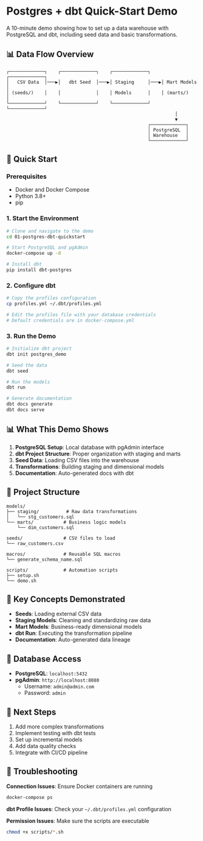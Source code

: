 # Postgres + dbt Quick-Start Demo

A 10-minute demo showing how to set up a data warehouse with PostgreSQL and dbt, including seed data and basic transformations.

## 📊 Data Flow Overview

```
┌─────────────┐    ┌─────────────┐    ┌─────────────┐    ┌─────────────┐
│   CSV Data  │───▶│   dbt Seed  │───▶│ Staging     │───▶│ Mart Models │
│ (seeds/)    │    │             │    │ Models      │    │ (marts/)    │
└─────────────┘    └─────────────┘    └─────────────┘    └─────────────┘
                                                              │
                                                              ▼
                                                    ┌─────────────┐
                                                    │ PostgreSQL  │
                                                    │ Warehouse   │
                                                    └─────────────┘
```

## 🚀 Quick Start

### Prerequisites
- Docker and Docker Compose
- Python 3.8+
- pip

### 1. Start the Environment
```bash
# Clone and navigate to the demo
cd 01-postgres-dbt-quickstart

# Start PostgreSQL and pgAdmin
docker-compose up -d

# Install dbt
pip install dbt-postgres
```

### 2. Configure dbt
```bash
# Copy the profiles configuration
cp profiles.yml ~/.dbt/profiles.yml

# Edit the profiles file with your database credentials
# Default credentials are in docker-compose.yml
```

### 3. Run the Demo
```bash
# Initialize dbt project
dbt init postgres_demo

# Seed the data
dbt seed

# Run the models
dbt run

# Generate documentation
dbt docs generate
dbt docs serve
```

## 📊 What This Demo Shows

1. **PostgreSQL Setup**: Local database with pgAdmin interface
2. **dbt Project Structure**: Proper organization with staging and marts
3. **Seed Data**: Loading CSV files into the warehouse
4. **Transformations**: Building staging and dimensional models
5. **Documentation**: Auto-generated docs with dbt

## 📁 Project Structure

```
models/
├── staging/          # Raw data transformations
│   └── stg_customers.sql
└── marts/           # Business logic models
    └── dim_customers.sql

seeds/               # CSV files to load
└── raw_customers.csv

macros/              # Reusable SQL macros
└── generate_schema_name.sql

scripts/             # Automation scripts
├── setup.sh
└── demo.sh
```

## 🎯 Key Concepts Demonstrated

- **Seeds**: Loading external CSV data
- **Staging Models**: Cleaning and standardizing raw data
- **Mart Models**: Business-ready dimensional models
- **dbt Run**: Executing the transformation pipeline
- **Documentation**: Auto-generated data lineage

## 🔗 Database Access

- **PostgreSQL**: `localhost:5432`
- **pgAdmin**: `http://localhost:8080`
  - Username: `admin@admin.com`
  - Password: `admin`

## 🚀 Next Steps

1. Add more complex transformations
2. Implement testing with dbt tests
3. Set up incremental models
4. Add data quality checks
5. Integrate with CI/CD pipeline

## 🐛 Troubleshooting

**Connection Issues**: Ensure Docker containers are running
```bash
docker-compose ps
```

**dbt Profile Issues**: Check your `~/.dbt/profiles.yml` configuration

**Permission Issues**: Make sure the scripts are executable
```bash
chmod +x scripts/*.sh
``` 